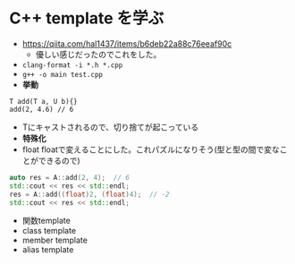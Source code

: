 # C++ template を学ぶ
- https://qiita.com/hal1437/items/b6deb22a88c76eeaf90c
  - 優しい感じだったのでこれをした。
- `clang-format -i *.h *.cpp`
- `g++ -o main test.cpp`
- **挙動**
```
T add(T a, U b){}
add(2, 4.6) // 6
```
- Tにキャストされるので、切り捨てが起こっている
- **特殊化**
- float floatで変えることにした。これパズルになりそう(型と型の間で変なことができるので)
```cpp
auto res = A::add(2, 4);  // 6
std::cout << res << std::endl;
res = A::add((float)2, (float)4);  // -2
std::cout << res << std::endl;
```
- 関数template
- class template
- member template
- alias template